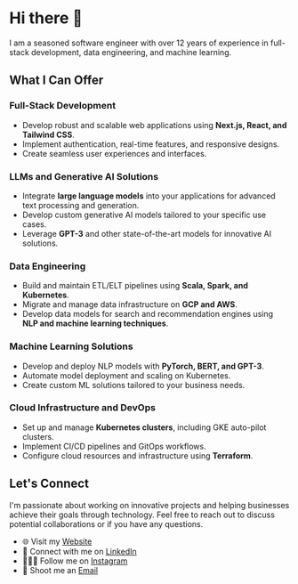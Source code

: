 # Hi there 👋

I am a seasoned software engineer with over 12 years of experience in full-stack development, data engineering, and machine learning.

## What I Can Offer

### Full-Stack Development
- Develop robust and scalable web applications using **Next.js, React, and Tailwind CSS**.
- Implement authentication, real-time features, and responsive designs.
- Create seamless user experiences and interfaces.

### LLMs and Generative AI Solutions
- Integrate **large language models** into your applications for advanced text processing and generation.
- Develop custom generative AI models tailored to your specific use cases.
- Leverage **GPT-3** and other state-of-the-art models for innovative AI solutions.

### Data Engineering
- Build and maintain ETL/ELT pipelines using **Scala, Spark, and Kubernetes**.
- Migrate and manage data infrastructure on **GCP and AWS**.
- Develop data models for search and recommendation engines using **NLP and machine learning techniques**.

### Machine Learning Solutions
- Develop and deploy NLP models with **PyTorch, BERT, and GPT-3**.
- Automate model deployment and scaling on Kubernetes.
- Create custom ML solutions tailored to your business needs.

### Cloud Infrastructure and DevOps
- Set up and manage **Kubernetes clusters**, including GKE auto-pilot clusters.
- Implement CI/CD pipelines and GitOps workflows.
- Configure cloud resources and infrastructure using **Terraform**.

## Let's Connect

I'm passionate about working on innovative projects and helping businesses achieve their goals through technology. Feel free to reach out to discuss potential collaborations or if you have any questions.

- 🌐 Visit my [Website](https://www.kevinpareek.com)
- 💼 Connect with me on [LinkedIn](https://www.linkedin.com/in/kevinpareek/)
- 👨🏻‍💻 Follow me on [Instagram](https://www.instagram.com/kevinpareekofficial/)
- 💌 Shoot me an [Email](mailto:hi@kevinpareek.com)
